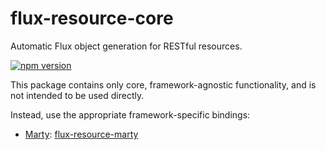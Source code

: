 # flux-resource-core
Automatic Flux object generation for RESTful resources.

[![npm version](https://badge.fury.io/js/flux-resource-core.svg)](http://badge.fury.io/js/flux-resource-core)

This package contains only core, framework-agnostic functionality, and is not intended to be used directly.

Instead, use the appropriate framework-specific bindings:
* [Marty](http://martyjs.org/): [flux-resource-marty](https://github.com/taion/flux-resource-marty#readme)
